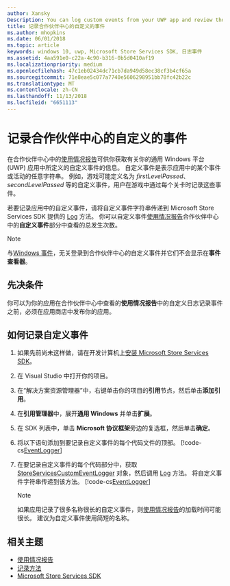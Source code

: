 ```yaml
---
author: Xansky
Description: You can log custom events from your UWP app and review those events in the Usage report in Partner Center.
title: 记录合作伙伴中心的自定义的事件
ms.author: mhopkins
ms.date: 06/01/2018
ms.topic: article
keywords: windows 10, uwp, Microsoft Store Services SDK, 日志事件
ms.assetid: 4aa591e0-c22a-4c90-b316-0b5d0410af19
ms.localizationpriority: medium
ms.openlocfilehash: 47c1eb02434dc71cb7da949d58ec38cf3b4cf65a
ms.sourcegitcommit: 71e8eae5c077a7740e5606298951bb78fc42b22c
ms.translationtype: MT
ms.contentlocale: zh-CN
ms.lasthandoff: 11/13/2018
ms.locfileid: "6651113"
---
```

# <a name="log-custom-events-for-partner-center"></a>记录合作伙伴中心的自定义的事件

在合作伙伴中心中的[使用情况报告](https://msdn.microsoft.com/windows/uwp/publish/usage-report)可供你获取有关你的通用 Windows 平台 (UWP) 应用中所定义的自定义事件的信息。 自定义事件是表示应用中的某个事件或活动的任意字符串。 例如，游戏可能定义名为 *firstLevelPassed*、*secondLevelPassed* 等的自定义事件，用户在游戏中通过每个关卡时记录这些事件。

若要记录应用中的自定义事件，请将自定义事件字符串传递到 Microsoft Store Services SDK 提供的 [Log](https://docs.microsoft.com/uwp/api/microsoft.services.store.engagement.storeservicescustomeventlogger.log) 方法。 你可以自定义事件[使用情况报告](https://msdn.microsoft.com/windows/uwp/publish/usage-report)合作伙伴中心中的**自定义事件**部分中查看的总发生次数。

> [!NOTE]
> 与[Windows 事件](https://msdn.microsoft.com/library/windows/desktop/aa964766.aspx)，无关登录到合作伙伴中心的自定义事件并它们不会显示在**事件查看器**。

## <a name="prerequisites"></a>先决条件

你可以为你的应用在合作伙伴中心中查看的**使用情况报告**中的自定义日志记录事件之前，必须在应用商店中发布你的应用。

## <a name="how-to-log-custom-events"></a>如何记录自定义事件

1. 如果先前尚未这样做，请在开发计算机上[安装 Microsoft Store Services SDK](microsoft-store-services-sdk.md#install-the-sdk)。

2. 在 Visual Studio 中打开你的项目。

3. 在“解决方案资源管理器”中，右键单击你的项目的**引用**节点，然后单击**添加引用**。

4. 在**引用管理器**中，展开**通用 Windows** 并单击**扩展**。

5. 在 SDK 列表中，单击 **Microsoft 协议框架**旁边的复选框，然后单击**确定**。

6. 将以下语句添加到要记录自定义事件的每个代码文件的顶部。
    [!code-cs[EventLogger](./code/StoreSDKSamples/cs/LogEvents.cs#EngagementNamespace)]

7. 在要记录自定义事件的每个代码部分中，获取 [StoreServicesCustomEventLogger](https://docs.microsoft.com/uwp/api/microsoft.services.store.engagement.storeservicescustomeventlogger.log) 对象，然后调用 [Log](https://docs.microsoft.com/uwp/api/microsoft.services.store.engagement.storeservicescustomeventlogger.log) 方法。 将自定义事件字符串传递到该方法。
    [!code-cs[EventLogger](./code/StoreSDKSamples/cs/LogEvents.cs#Log)]

    > [!NOTE]
    > 如果应用记录了很多名称很长的自定义事件，则[使用情况报告](https://msdn.microsoft.com/windows/uwp/publish/usage-report)的加载时间可能很长。 建议为自定义事件使用简短的名称。 

## <a name="related-topics"></a>相关主题

* [使用情况报告](https://msdn.microsoft.com/windows/uwp/publish/usage-report)
* [记录方法](https://docs.microsoft.com/uwp/api/microsoft.services.store.engagement.storeservicescustomeventlogger.log)
* [Microsoft Store Services SDK](https://msdn.microsoft.com/windows/uwp/monetize/microsoft-store-services-sdk)
